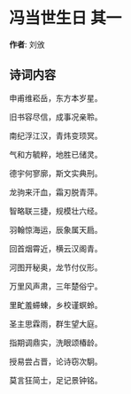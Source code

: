 # 冯当世生日  其一

**作者**: 刘攽

## 诗词内容

申甫维崧岳，东方本岁星。

旧书容尽信，成事况亲聆。

南纪浮江汉，青炜变顼冥。

气和方毓粹，地胜已储灵。

德宇何寥廓，斯文实典刑。

龙驹来汗血，霜刃脱青萍。

智略联三捷，规模壮六经。

羽翰惊海运，辰象属天扃。

回首烟霄近，横云汉阁青。

河图开秘奥，龙节付仪形。

万里风声肃，三年楚俗宁。

里甿羞䗖蝀，乡校谨螟蛉。

圣主思霖雨，群生望大庭。

指期调鼎实，洗眼颂椿龄。

授易尝占晋，论诗窃次駉。

莫言狂简士，足记景钟铭。

